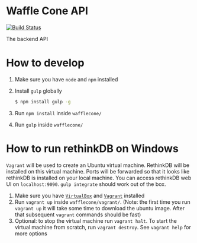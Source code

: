 # Waffle Cone API
[![Build Status](https://travis-ci.org/FroYoInc/wafflecone.svg?branch=develop)](https://travis-ci.org/FroYoInc/wafflecone)

The backend API

# How to develop
1. Make sure you have `node` and `npm` installed
2. Install `gulp` globally

   ```sh
   $ npm install gulp -g
   ```
3. Run `npm install` inside `wafflecone/`
4. Run `gulp` inside `wafflecone/`

# How to run rethinkDB on Windows
`Vagrant` will be used to create an Ubuntu virtual machine. RethinkDB will be installed on this virtual machine. Ports will be forwarded so that it looks like rethinkDB is installed on your local machine. You can access rethinkDB web UI on `localhost:9090`. `gulp integrate` should work out of the box. 

1. Make sure you have [`VirtualBox`](https://www.virtualbox.org/wiki/Downloads) and [`Vagrant`](https://www.vagrantup.com/downloads.html) installed
2. Run `vagrant up` inside `wafflecone/vagrant/`. (Note: the first time you run `vagrant up` it will take some time to download the ubuntu image. After that subsequent `vagrant` commands should be fast)
3. Optional: to stop the virtual machine run `vagrant halt`. To start the virtual machine from scratch, run `vagrant destroy`. See `vagrant help` for more options
